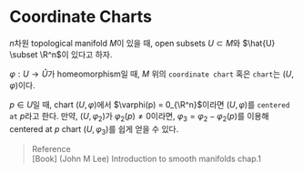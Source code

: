 # Coordinate Charts
$n$차원 topological manifold $M$이 있을 때, open subsets $U \subset M$와 $\hat{U} \subset \R^n$이 있다고 하자.

$\varphi : U \rightarrow \hat U$가 homeomorphism일 때, $M$ 위의 `coordinate chart` 혹은 `chart`는 $(U, \varphi)$이다.

$p \in U$일 때, chart $(U, \varphi)$에서 $\varphi(p) = 0_{\R^n}$이라면 $(U,\varphi)$를 `centered at` $p$라고 한다. 만약, $(U, \varphi_2)$가 $\varphi_2(p) \neq 0$이라면, $\varphi_3 = \varphi_2 - \varphi_2(p)$를 이용해 centered at $p$ chart $(U,\varphi_3)$를 쉽게 얻을 수 있다.

> Reference  
> [Book] (John M Lee) Introduction to smooth manifolds chap.1